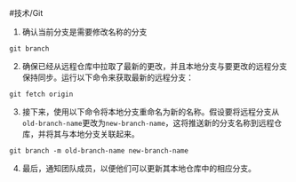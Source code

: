 #技术/Git 

1. 确认当前分支是需要修改名称的分支
```Git
git branch
```

2. 确保已经从远程仓库中拉取了最新的更改，并且本地分支与要更改的远程分支保持同步。运行以下命令来获取最新的远程分支：
```Git
git fetch origin
```

3. 接下来，使用以下命令将本地分支重命名为新的名称。假设要将远程分支从`old-branch-name`更改为`new-branch-name`，这将推送新的分支名称到远程仓库，并将其与本地分支关联起来。
```Git
git branch -m old-branch-name new-branch-name
```

4. 最后，通知团队成员，以便他们可以更新其本地仓库中的相应分支。